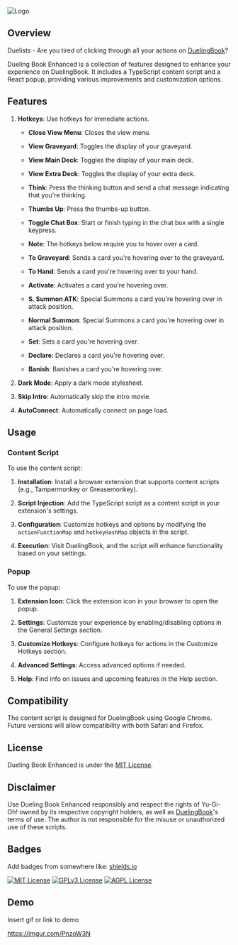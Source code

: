 ![Logo](https://i.imgur.com/Z7pklez.png)

## Overview

Duelists - Are you tired of clicking through all your actions on [DuelingBook](https://www.duelingbook.com/html5)?

Dueling Book Enhanced is a collection of features designed to enhance your experience on DuelingBook. It includes a TypeScript content script and a React popup, providing various improvements and customization options.

## Features

1. **Hotkeys**: Use hotkeys for immediate actions.

  

   - **Close View Menu**: Closes the view menu.
   - **View Graveyard**: Toggles the display of your graveyard.
   - **View Main Deck**: Toggles the display of your main deck.
   - **View Extra Deck**: Toggles the display of your extra deck.
   - **Think**: Press the thinking button and send a chat message indicating that you're thinking.
   - **Thumbs Up**: Press the thumbs-up button.
   - **Toggle Chat Box**: Start or finish typing in the chat box with a single keypress.

    - **Note**: The hotkeys below require you to hover over a card.
   
   - **To Graveyard**: Sends a card you're hovering over to the graveyard.
   - **To Hand**: Sends a card you're hovering over to your hand.
   - **Activate**: Activates a card you're hovering over.
   - **S. Summon ATK**: Special Summons a card you're hovering over in attack position.
   - **Normal Summon**: Special Summons a card you're hovering over in attack position.
   - **Set**: Sets a card you're hovering over.
   - **Declare**: Declares a card you're hovering over.
   - **Banish**: Banishes a card you're hovering over.

2. **Dark Mode**: Apply a dark mode stylesheet.
3. **Skip Intro**: Automatically skip the intro movie.
4. **AutoConnect**: Automatically connect on page load.

## Usage

### Content Script

To use the content script:

1. **Installation**: Install a browser extension that supports content scripts (e.g., Tampermonkey or Greasemonkey).

2. **Script Injection**: Add the TypeScript script as a content script in your extension's settings.

3. **Configuration**: Customize hotkeys and options by modifying the `actionFunctionMap` and `hotkeyHashMap` objects in the script.

4. **Execution**: Visit DuelingBook, and the script will enhance functionality based on your settings.

### Popup

To use the popup:

1. **Extension Icon**: Click the extension icon in your browser to open the popup.

2. **Settings**: Customize your experience by enabling/disabling options in the General Settings section.

3. **Customize Hotkeys**: Configure hotkeys for actions in the Customize Hotkeys section.

4. **Advanced Settings**: Access advanced options if needed.

5. **Help**: Find info on issues and upcoming features in the Help section.

## Compatibility

The content script is designed for DuelingBook using Google Chrome. Future versions will allow compatibility with both Safari and Firefox.

## License

Dueling Book Enhanced is under the [MIT License](LICENSE.md).

## Disclaimer

Use Dueling Book Enhanced responsibly and respect the rights of Yu-Gi-Oh! owned by its respective copyright holders, as well as [DuelingBook](https://www.duelingbook.com/html5)'s terms of use. The author is not responsible for the misuse or unauthorized use of these scripts.

## Badges

Add badges from somewhere like: [shields.io](https://shields.io/)

[![MIT License](https://img.shields.io/badge/License-MIT-green.svg)](https://choosealicense.com/licenses/mit/)
[![GPLv3 License](https://img.shields.io/badge/License-GPL%20v3-yellow.svg)](https://opensource.org/licenses/)
[![AGPL License](https://img.shields.io/badge/license-AGPL-blue.svg)](http://www.gnu.org/licenses/agpl-3.0)

## Demo

Insert gif or link to demo

https://imgur.com/PnzoW3N
